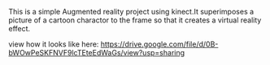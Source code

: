 This is a simple Augmented reality project using kinect.It superimposes a picture of a cartoon charactor to the frame so that it 
creates a virtual reality effect.

view how it looks like here:
https://drive.google.com/file/d/0B-bWOwPeSKFNVF9lcTEteEdWaGs/view?usp=sharing
